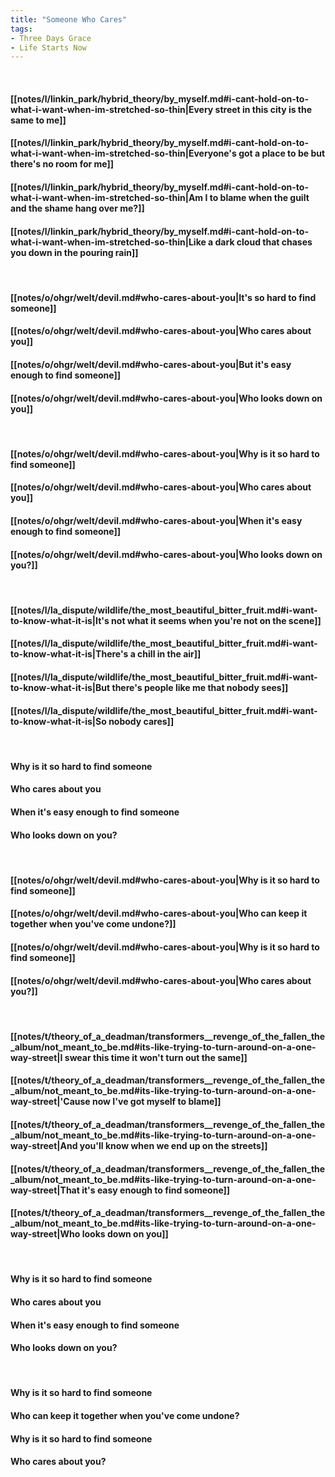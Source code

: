 ```yaml
---
title: "Someone Who Cares"
tags:
- Three Days Grace
- Life Starts Now
---
```

&nbsp;
#### [[notes/l/linkin_park/hybrid_theory/by_myself.md#i-cant-hold-on-to-what-i-want-when-im-stretched-so-thin|Every street in this city is the same to me]]
#### [[notes/l/linkin_park/hybrid_theory/by_myself.md#i-cant-hold-on-to-what-i-want-when-im-stretched-so-thin|Everyone's got a place to be but there's no room for me]]
#### [[notes/l/linkin_park/hybrid_theory/by_myself.md#i-cant-hold-on-to-what-i-want-when-im-stretched-so-thin|Am I to blame when the guilt and the shame hang over me?]]
#### [[notes/l/linkin_park/hybrid_theory/by_myself.md#i-cant-hold-on-to-what-i-want-when-im-stretched-so-thin|Like a dark cloud that chases you down in the pouring rain]]
&nbsp;
#### [[notes/o/ohgr/welt/devil.md#who-cares-about-you|It's so hard to find someone]]
#### [[notes/o/ohgr/welt/devil.md#who-cares-about-you|Who cares about you]]
#### [[notes/o/ohgr/welt/devil.md#who-cares-about-you|But it's easy enough to find someone]]
#### [[notes/o/ohgr/welt/devil.md#who-cares-about-you|Who looks down on you]]
&nbsp;
#### [[notes/o/ohgr/welt/devil.md#who-cares-about-you|Why is it so hard to find someone]]
#### [[notes/o/ohgr/welt/devil.md#who-cares-about-you|Who cares about you]]
#### [[notes/o/ohgr/welt/devil.md#who-cares-about-you|When it's easy enough to find someone]]
#### [[notes/o/ohgr/welt/devil.md#who-cares-about-you|Who looks down on you?]]
&nbsp;
#### [[notes/l/la_dispute/wildlife/the_most_beautiful_bitter_fruit.md#i-want-to-know-what-it-is|It's not what it seems when you're not on the scene]]
#### [[notes/l/la_dispute/wildlife/the_most_beautiful_bitter_fruit.md#i-want-to-know-what-it-is|There's a chill in the air]]
#### [[notes/l/la_dispute/wildlife/the_most_beautiful_bitter_fruit.md#i-want-to-know-what-it-is|But there's people like me that nobody sees]]
#### [[notes/l/la_dispute/wildlife/the_most_beautiful_bitter_fruit.md#i-want-to-know-what-it-is|So nobody cares]]
&nbsp;
#### Why is it so hard to find someone
#### Who cares about you
#### When it's easy enough to find someone
#### Who looks down on you?
&nbsp;
#### [[notes/o/ohgr/welt/devil.md#who-cares-about-you|Why is it so hard to find someone]]
#### [[notes/o/ohgr/welt/devil.md#who-cares-about-you|Who can keep it together when you've come undone?]]
#### [[notes/o/ohgr/welt/devil.md#who-cares-about-you|Why is it so hard to find someone]]
#### [[notes/o/ohgr/welt/devil.md#who-cares-about-you|Who cares about you?]]
&nbsp;
#### [[notes/t/theory_of_a_deadman/transformers__revenge_of_the_fallen_the_album/not_meant_to_be.md#its-like-trying-to-turn-around-on-a-one-way-street|I swear this time it won't turn out the same]]
#### [[notes/t/theory_of_a_deadman/transformers__revenge_of_the_fallen_the_album/not_meant_to_be.md#its-like-trying-to-turn-around-on-a-one-way-street|'Cause now I've got myself to blame]]
#### [[notes/t/theory_of_a_deadman/transformers__revenge_of_the_fallen_the_album/not_meant_to_be.md#its-like-trying-to-turn-around-on-a-one-way-street|And you'll know when we end up on the streets]]
#### [[notes/t/theory_of_a_deadman/transformers__revenge_of_the_fallen_the_album/not_meant_to_be.md#its-like-trying-to-turn-around-on-a-one-way-street|That it's easy enough to find someone]]
#### [[notes/t/theory_of_a_deadman/transformers__revenge_of_the_fallen_the_album/not_meant_to_be.md#its-like-trying-to-turn-around-on-a-one-way-street|Who looks down on you]]
&nbsp;
#### Why is it so hard to find someone
#### Who cares about you
#### When it's easy enough to find someone
#### Who looks down on you?
&nbsp;
#### Why is it so hard to find someone
#### Who can keep it together when you've come undone?
#### Why is it so hard to find someone
#### Who cares about you?
